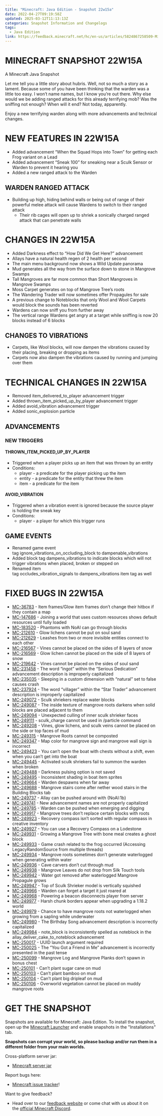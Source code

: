 ```yaml
---
title: "Minecraft: Java Edition - Snapshot 22w15a"
date: 2022-04-27T09:19:58Z
updated: 2025-03-12T11:13:13Z
categories: Snapshot Information and Changelogs
tags:
  - Java Edition
link: https://feedback.minecraft.net/hc/en-us/articles/5824867258509-Minecraft-Java-Edition-Snapshot-22w15a
---
```


# MINECRAFT SNAPSHOT 22W15A

A Minecraft Java Snapshot

Let me tell you a little story about hubris. Well, not so much a story as a lament. Because some of you have been thinking that the warden was a little too easy. I won’t name names, but I know you’re out there. Why else would we be adding ranged attacks for this already terrifying mob? Was the sniffing not enough? When will it end? Not today, apparently. 

Enjoy a new terrifying warden along with more advancements and technical changes.

# NEW FEATURES IN 22W15A

- Added advancement “When the Squad Hops into Town” for getting each Frog variant on a Lead
- Added advancement “Sneak 100” for sneaking near a Sculk Sensor or Warden to prevent it hearing you
- Added a new ranged attack to the Warden

## WARDEN RANGED ATTACK

- Building up high, hiding behind walls or being out of range of their powerful melee attack will cause Wardens to switch to their ranged attack
  - Their rib cages will open up to shriek a sonically charged ranged attack that can penetrate walls

# CHANGES IN 22W15A

- Added Darkness effect to “How Did We Get Here?” advancement
- Allays have a natural health regen of 2 health per second
- The main menu background now shows a Wild Update panorama
- Mud generates all the way from the surface down to stone in Mangrove Swamps
- Tall Mangroves are far more common than Short Mangroves in Mangrove Swamps
- Moss Carpet generates on top of Mangrove Tree’s roots
- The Wandering Trader will now sometimes offer Propagules for sale
- A previous change to Noteblocks that only Wool and Wool Carpets would block the sounds has been reverted
- Wardens can now sniff you from further away
- The vertical range Wardens get angry at a target while sniffing is now 20 blocks instead of 6 blocks

## CHANGES TO VIBRATIONS

- Carpets, like Wool blocks, will now dampen the vibrations caused by their placing, breaking or dropping as items
- Carpets now also dampen the vibrations caused by running and jumping over them

# TECHNICAL CHANGES IN 22W15A

- Removed item_delivered_to_player advancement trigger
- Added thrown_item_picked_up_by_player advancement trigger
- Added avoid_vibration advancement trigger
- Added sonic_explosion particle

## ADVANCEMENTS

### NEW TRIGGERS

#### THROWN_ITEM_PICKED_UP_BY_PLAYER

- Triggered when a player picks up an item that was thrown by an entity
- Conditions:
  - player - a predicate for the player picking up the item
  - entity - a predicate for the entity that threw the item
  - item - a predicate for the item

#### AVOID_VIBRATION

- Triggered when a vibration event is ignored because the source player is holding the sneak key
- Conditions:
  - player - a player for which this trigger runs

## GAME EVENTS

- Renamed game event tag ignore_vibrations_on_occluding_block to dampenable_vibrations
- Added block tag dampens_vibrations to indicate blocks which will not trigger vibrations when placed, broken or stepped on
- Renamed item tag occludes_vibration_signals to dampens_vibrations item tag as well

# FIXED BUGS IN 22W15A

- [MC-36783](https://bugs.mojang.com/browse/MC-36783) - Item frames/Glow item frames don’t change their hitbox if they contain a map
- [MC-147686](https://bugs.mojang.com/browse/MC-147686) - Joining a world that uses custom resources shows default resources until fully loaded
- [MC-183520](https://bugs.mojang.com/browse/MC-183520) - Phantoms with NoAI can go through blocks
- [MC-212610](https://bugs.mojang.com/browse/MC-212610) - Glow lichens cannot be put on soul sand
- [MC-212629](https://bugs.mojang.com/browse/MC-212629) - Leashes from two or more invisible entities connect to each other
- [MC-216567](https://bugs.mojang.com/browse/MC-216567) - Vines cannot be placed on the sides of 8 layers of snow
- [MC-216569](https://bugs.mojang.com/browse/MC-216569) - Glow lichen cannot be placed on the side of 8 layers of snow
- [MC-219642](https://bugs.mojang.com/browse/MC-219642) - Vines cannot be placed on the sides of soul sand
- [MC-231458](https://bugs.mojang.com/browse/MC-231458) - The word “ingot” within the “Serious Dedication” advancement description is improperly capitalized
- [MC-235035](https://bugs.mojang.com/browse/MC-235035) - Sleeping in a custom dimension with “natural” set to false causes crash
- [MC-237924](https://bugs.mojang.com/browse/MC-237924) - The word “villager” within the “Star Trader” advancement description is improperly capitalized
- [MC-249072](https://bugs.mojang.com/browse/MC-249072) - Sculk shriekers replace water blocks
- [MC-249087](https://bugs.mojang.com/browse/MC-249087) - The inside texture of mangrove roots darkens when solid blocks are placed adjacent to them
- [MC-249094](https://bugs.mojang.com/browse/MC-249094) - Unexpected culling of inner sculk shrieker faces
- [MC-249111](https://bugs.mojang.com/browse/MC-249111) - sculk_charge cannot be used in /particle command
- [MC-249208](https://bugs.mojang.com/browse/MC-249208) - Vines, glow lichens, and sculk veins cannot be placed on the side or top faces of mud
- [MC-249315](https://bugs.mojang.com/browse/MC-249315) - Mangrove Roots cannot be composted
- [MC-249347](https://bugs.mojang.com/browse/MC-249347) - Map color for mangrove sign and mangrove wall sign is incorrect
- [MC-249423](https://bugs.mojang.com/browse/MC-249423) - You can’t open the boat with chests without a shift, even when you can’t get into the boat
- [MC-249445](https://bugs.mojang.com/browse/MC-249445) - Activated sculk shriekers fail to summon the warden when broken
- [MC-249488](https://bugs.mojang.com/browse/MC-249488) - Darkness pulsing option is not saved
- [MC-249495](https://bugs.mojang.com/browse/MC-249495) - Inconsistent shading in boat item sprites
- [MC-249664](https://bugs.mojang.com/browse/MC-249664) - Warden despawns when far away
- [MC-249688](https://bugs.mojang.com/browse/MC-249688) - Mangrove stairs come after nether wood stairs in the Building Blocks tab
- [MC-249737](https://bugs.mojang.com/browse/MC-249737) - Allay can be pushed around with {NoAI:1b}
- [MC-249741](https://bugs.mojang.com/browse/MC-249741) - New advancement names are not properly capitalized
- [MC-249785](https://bugs.mojang.com/browse/MC-249785) - Warden can be pushed when emerging and digging
- [MC-249917](https://bugs.mojang.com/browse/MC-249917) - Mangrove trees don’t replace certain blocks with roots
- [MC-249923](https://bugs.mojang.com/browse/MC-249923) - Recovery compass isn’t sorted with regular compass in creative inventory
- [MC-249927](https://bugs.mojang.com/browse/MC-249927) - You can use a Recovery Compass on a Lodestone
- [MC-249931](https://bugs.mojang.com/browse/MC-249931) - Growing a Mangrove Tree with bone meal creates a ghost block
- [MC-249933](https://bugs.mojang.com/browse/MC-249933) - Game crash related to the frog occurred (Accessing LegacyRandomSource from multiple threads)
- [MC-249934](https://bugs.mojang.com/browse/MC-249934) - Mangrove roots sometimes don’t generate waterlogged when generating within water
- [MC-249936](https://bugs.mojang.com/browse/MC-249936) - Cave carvers don’t cut through mud
- [MC-249938](https://bugs.mojang.com/browse/MC-249938) - Mangrove Leaves do not drop from Silk Touch tools
- [MC-249942](https://bugs.mojang.com/browse/MC-249942) - Water got removed after waterlogged Mangrove Propagule grows
- [MC-249947](https://bugs.mojang.com/browse/MC-249947) - Top of Sculk Shrieker model is vertically squished
- [MC-249966](https://bugs.mojang.com/browse/MC-249966) - Warden can forget a target it just roared at
- [MC-249968](https://bugs.mojang.com/browse/MC-249968) - Powering a beacon disconnects player from server
- [MC-249977](https://bugs.mojang.com/browse/MC-249977) - Harsh chunk borders appear when upgrading a 1.18.2 world
- [MC-249979](https://bugs.mojang.com/browse/MC-249979) - Chance to have mangrove roots not waterlogged when growing from a sapling while underwater
- [MC-249980](https://bugs.mojang.com/browse/MC-249980) - The Birthday Song advancement description is incorrectly capitalized
- [MC-249984](https://bugs.mojang.com/browse/MC-249984) - note_block is inconsistently spelled as noteblock in the allay_deliver_cake_to_noteblock advancement
- [MC-250017](https://bugs.mojang.com/browse/MC-250017) - UUID launch argument required
- [MC-250025](https://bugs.mojang.com/browse/MC-250025) - The “You Got a Friend in Me” advancement is incorrectly presented in the past tense
- [MC-250099](https://bugs.mojang.com/browse/MC-250099) - Mangrove Log and Mangrove Planks don’t spawn in bonus chest
- [MC-250101](https://bugs.mojang.com/browse/MC-250101) - Can’t plant sugar cane on mud
- [MC-250103](https://bugs.mojang.com/browse/MC-250103) - Can’t plant bamboo on mud
- [MC-250104](https://bugs.mojang.com/browse/MC-250104) - Can’t plant big dripleaf on mud
- [MC-250106](https://bugs.mojang.com/browse/MC-250106) - Overworld vegetation cannot be placed on muddy mangrove roots

# GET THE SNAPSHOT

Snapshots are available for Minecraft: Java Edition. To install the snapshot, open up the [Minecraft Launcher](https://www.minecraft.net/download.html) and enable snapshots in the "Installations" tab.

**Snapshots can corrupt your world, so please backup and/or run them in a different folder from your main worlds.**

Cross-platform server jar:

- [Minecraft server jar](https://launcher.mojang.com/v1/objects/2760f745a00711bcc19bf78d6056019f69318d03/server.jar)

Report bugs here:

- [Minecraft issue tracker](https://bugs.mojang.com/browse/MC)!

Want to give feedback?

- Head over to our [feedback website](https://aka.ms/JavaSnapshotFeedback?ref=minecraftnet) or come chat with us about it on the [official Minecraft Discord](https://discordapp.com/invite/minecraft).

